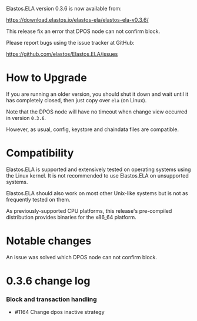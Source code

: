 Elastos.ELA version 0.3.6 is now available from:

  <https://download.elastos.io/elastos-ela/elastos-ela-v0.3.6/>

This release fix an error that DPOS node can not confirm block.

Please report bugs using the issue tracker at GitHub:

  <https://github.com/elastos/Elastos.ELA/issues>

How to Upgrade
==============

If you are running an older version, you should shut it down and wait until
 it has completely closed, then just copy over `ela` (on Linux).

Note that the DPOS node will have no timeout when change view occurred
in version `0.3.6`.

However, as usual, config, keystore and chaindata files are compatible.

Compatibility
==============

Elastos.ELA is supported and extensively tested on operating systems
using the Linux kernel. It is not recommended to use Elastos.ELA on
unsupported systems.

Elastos.ELA should also work on most other Unix-like systems but is not
as frequently tested on them.

As previously-supported CPU platforms, this release's pre-compiled
distribution provides binaries for the x86_64 platform.

Notable changes
===============

An issue was solved which DPOS node can not confirm block.

0.3.6 change log
=================

### Block and transaction handling

- #1164 Change dpos inactive strategy
